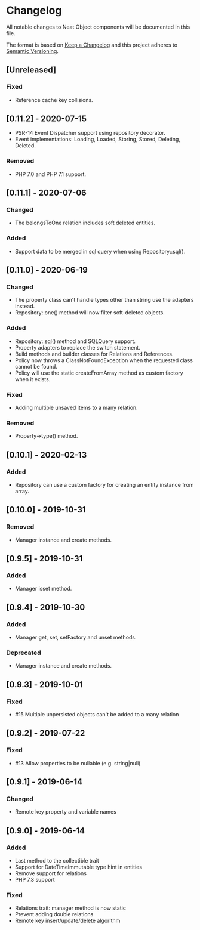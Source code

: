# Changelog
All notable changes to Neat Object components will be documented in this file.

The format is based on [Keep a Changelog](https://keepachangelog.com/en/1.0.0/)
and this project adheres to [Semantic Versioning](https://semver.org/spec/v2.0.0.html).

## [Unreleased]
### Fixed
- Reference cache key collisions.

## [0.11.2] - 2020-07-15
- PSR-14 Event Dispatcher support using repository decorator.
- Event implementations: Loading, Loaded, Storing, Stored, Deleting, Deleted.

### Removed
- PHP 7.0 and PHP 7.1 support.

## [0.11.1] - 2020-07-06
### Changed
- The belongsToOne relation includes soft deleted entities.

### Added
- Support data to be merged in sql query when using Repository::sql().

## [0.11.0] - 2020-06-19
### Changed
- The property class can't handle types other than string use the adapters instead.
- Repository::one() method will now filter soft-deleted objects.

### Added
- Repository::sql() method and SQLQuery support.
- Property adapters to replace the switch statement.
- Build methods and builder classes for Relations and References.
- Policy now throws a ClassNotFoundException when the requested class cannot be found.
- Policy will use the static createFromArray method as custom factory when it exists.

### Fixed
- Adding multiple unsaved items to a many relation.

### Removed
- Property->type() method.

## [0.10.1] - 2020-02-13
### Added
- Repository can use a custom factory for creating an entity instance from array.

## [0.10.0] - 2019-10-31
### Removed
- Manager instance and create methods.

## [0.9.5] - 2019-10-31
### Added
- Manager isset method.

## [0.9.4] - 2019-10-30
### Added
- Manager get, set, setFactory and unset methods.

### Deprecated
- Manager instance and create methods.

## [0.9.3] - 2019-10-01
### Fixed
- #15 Multiple unpersisted objects can't be added to a many relation

## [0.9.2] - 2019-07-22
### Fixed
- #13 Allow properties to be nullable (e.g. string|null)

## [0.9.1] - 2019-06-14
### Changed
- Remote key property and variable names

## [0.9.0] - 2019-06-14
### Added
- Last method to the collectible trait
- Support for DateTimeImmutable type hint in entities
- Remove support for relations
- PHP 7.3 support

### Fixed
- Relations trait: manager method is now static
- Prevent adding double relations
- Remote key insert/update/delete algorithm
